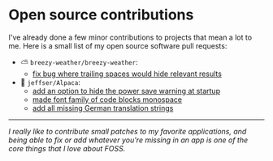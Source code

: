 # Open source contributions

I've already done a few minor contributions to projects that mean a lot to me.
Here is a small list of my open source software pull requests:

- ⛅ `breezy-weather/breezy-weather`:
    - [fix bug where trailing spaces would hide relevant results](https://github.com/breezy-weather/breezy-weather/pull/1210)
- 🦙 `jeffser/Alpaca`:
    - [add an option to hide the power save warning at startup](https://github.com/Jeffser/Alpaca/pull/282)
    - [made font family of code blocks monospace](https://github.com/Jeffser/Alpaca/pull/284)
    - [add all missing German translation strings](https://github.com/Jeffser/Alpaca/pull/516)

---

*I really like to contribute small patches to my favorite applications, and being*
*able to fix or add whatever you're missing in an app is one of the core things that*
*I love about FOSS.*
